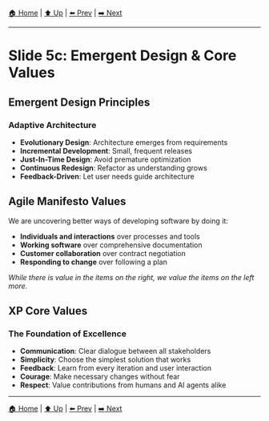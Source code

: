 [🏠 Home](../slide-deck.md) | [⬆️ Up](../slide-deck.md) | [⬅️ Prev](slide-05b-xp-practices.md) | [➡️ Next](slide-06-why-it-works.md)

---

# Slide 5c: Emergent Design & Core Values

## Emergent Design Principles

### Adaptive Architecture
- **Evolutionary Design**: Architecture emerges from requirements
- **Incremental Development**: Small, frequent releases
- **Just-In-Time Design**: Avoid premature optimization
- **Continuous Redesign**: Refactor as understanding grows
- **Feedback-Driven**: Let user needs guide architecture

## Agile Manifesto Values

We are uncovering better ways of developing software by doing it:

- **Individuals and interactions** over processes and tools
- **Working software** over comprehensive documentation
- **Customer collaboration** over contract negotiation
- **Responding to change** over following a plan

*While there is value in the items on the right, we value the items on the left more.*

## XP Core Values

### The Foundation of Excellence

- **Communication**: Clear dialogue between all stakeholders
- **Simplicity**: Choose the simplest solution that works
- **Feedback**: Learn from every iteration and user interaction
- **Courage**: Make necessary changes without fear
- **Respect**: Value contributions from humans and AI agents alike

---

[🏠 Home](../slide-deck.md) | [⬆️ Up](../slide-deck.md) | [⬅️ Prev](slide-05b-xp-practices.md) | [➡️ Next](slide-06-why-it-works.md)
